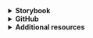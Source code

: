 <!-- categories start open="false" --><!-- categories end -->

<details>
  <summary><strong>Storybook</strong></summary>

- [Web components](https://ibmdotcom-web-components.mybluemix.net/)
- [Web components canary](https://ibmdotcom-web-components-canary.mybluemix.net/)
- [Web components experimental](https://ibmdotcom-web-components-experimental.mybluemix.net/)
- [Web components react](https://ibmdotcom-web-components-react.mybluemix.net/)
- [React](https://ibmdotcom-react.mybluemix.net/)
- [React canary](https://ibmdotcom-react-canary.mybluemix.net/)
- [React experimental](https://ibmdotcom-react-experimental.mybluemix.net/)
- [Carbon expressive](https://carbon-expressive.mybluemix.net/)

</details>

<details>
  <summary><strong>GitHub</strong></summary>

- Carbon for IBM.com [[Components](https://github.com/carbon-design-system/carbon-for-ibm-dotcom)][[Website](https://github.com/carbon-design-system/carbon-for-ibm-dotcom-website)]

</details>

<details>
  <summary><strong>Additional resources</strong></summary>

- Carbon for IBM.com [[Website](https://www.ibm.com/standards/web/carbon-for-ibm-dotcom)] [[Box](https://www.ibm.com/standards/web/carbon-for-ibm-dotcom)]
- [IBM Standards](https://www.ibm.com/standards/web/)
- [NextJS examples](https://ibmdotcom-nextjs-test.mybluemix.net/)
- [Carbon](https://carbondesignsystem.com/)
- [IBM Design Language](https://www.ibm.com/design/language/)
- Carbon devtools [[Chrome](http://ibm.biz/carbon-devtools-chrome)] [[Firefox](http://ibm.biz/carbon-devtools-firefox)] [[Github](http://ibm.biz/carbon-devtools)]
- [Functional spec template](_template.md)

</details>
